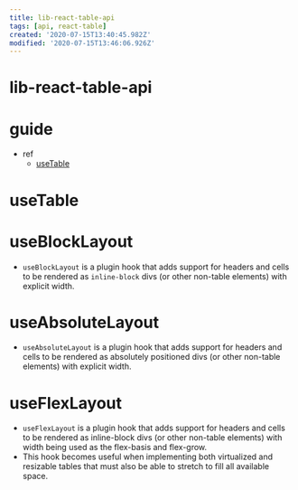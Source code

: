 ```yaml
---
title: lib-react-table-api
tags: [api, react-table]
created: '2020-07-15T13:40:45.982Z'
modified: '2020-07-15T13:46:06.926Z'
---
```


# lib-react-table-api

# guide

- ref
  - [useTable](https://react-table.tanstack.com/docs/api/useTable)

# useTable

# useBlockLayout

- `useBlockLayout` is a plugin hook that adds support for headers and cells to be rendered as `inline-block` divs (or other non-table elements) with explicit width. 

# useAbsoluteLayout

- `useAbsoluteLayout` is a plugin hook that adds support for headers and cells to be rendered as absolutely positioned divs (or other non-table elements) with explicit width. 

# useFlexLayout

- `useFlexLayout` is a plugin hook that adds support for headers and cells to be rendered as inline-block divs (or other non-table elements) with width being used as the flex-basis and flex-grow. 
- This hook becomes useful when implementing both virtualized and resizable tables that must also be able to stretch to fill all available space.
